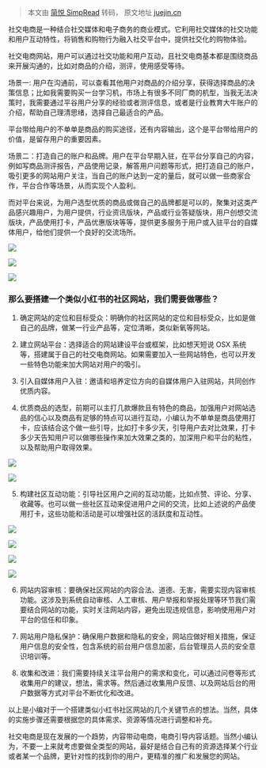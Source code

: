 > 本文由 [简悦 SimpRead](http://ksria.com/simpread/) 转码， 原文地址 [juejin.cn](https://juejin.cn/post/7316202778790936586)

社交电商是一种结合社交媒体和电子商务的商业模式。它利用社交媒体的社交功能和用户互动特性，将销售和购物行为融入社交平台中，提供社交化的购物体验。

社交电商网站，用户可以通过社交功能和用户互动，且社交电商基本都是围绕商品来开展沟通的，比如对商品的介绍，测评，使用感受等待。

场景一: 用户在沟通前，可以查看其他用户对商品的介绍分享，获得选择商品的决策信息；比如我需要购买一台学习机，市场上有很多不同厂商的机型，当我无法决策时，我需要通过平谷用户分享的经验或者测评信息，或者是行业教育大牛账户的介绍，帮助自己理清思绪，选择自己最适合的产品。

平台带给用户的不单单是商品的购买途径，还有内容输出，这个是平台带给用户的价值，是留存用户的重要因素。

场景二：打造自己的账户和品牌。用户在平台早期入驻，在平台分享自己的内容，例如写商品测评报告，产品使用记录，解答用户问题等形式，把打造自己的账户，吸引更多的网站用户关注，当自己的账户达到一定的量后，就可以做一些商家合作，平台合作等场景，从而实现个人盈利。

而对平台来说，为用户选型优质的商品或做自己的品牌都是可以的，聚集对这类产品感兴趣用户，为用户提供，行业资讯版块，产品或行业答疑版块，用户创想交流版块，产品使用打卡，产品优惠版块等等，提供更多服务于用户或入驻平台的自媒体用户，给他们提供一个良好的交流场所。

![](https://p3-juejin.byteimg.com/tos-cn-i-k3u1fbpfcp/3afcdb1f2b9b4960b63a412d544203b9~tplv-k3u1fbpfcp-jj-mark:3024:0:0:0:q75.awebp#?w=720&h=1588&s=70140&e=webp&b=f9f8f8)

![](https://p3-juejin.byteimg.com/tos-cn-i-k3u1fbpfcp/a9ccc20d3f374cfdb96b701bfa172744~tplv-k3u1fbpfcp-jj-mark:3024:0:0:0:q75.awebp#?w=720&h=1588&s=65214&e=webp&b=f9f8f8)

![](https://p3-juejin.byteimg.com/tos-cn-i-k3u1fbpfcp/03884a960a6345f89d35b34b9e24c342~tplv-k3u1fbpfcp-jj-mark:3024:0:0:0:q75.awebp#?w=389&h=826&s=33506&e=webp&b=fcf9f9)

### 那么要搭建一个类似小红书的社区网站，我们需要做哪些？

1. 确定网站的定位和目标受众：明确你的社区网站的定位和目标受众，比如是做自己的品牌，做某一行业产品等，定位清晰，类似新氧等网站。

2. 建立网站平台：选择适合的网站建设平台或框架，比如想天短说 OSX 系统等，搭建属于自己的社交电商网站。如果需要加入一些网站特色，也可以开发一些特色功能来加大网站对用户的吸引。

3. 引入自媒体用户入驻：邀请和培养定位方向的自媒体用户入驻网站，共同创作优质内容。

4. 优质商品的选型，前期可以主打几款爆款且有特色的商品，加强用户对网站选品的信心以及商品有足够的特点可以进行互动，小编认为不单单是商品使用打卡，应该结合这个做一些引导，比如打卡多少天，引导用户去对比效果，打卡多少天告知用户可以做哪些操作来加大效果之类的，加深用户和平台的粘性，以及帮助用户取得效果。

![](https://p3-juejin.byteimg.com/tos-cn-i-k3u1fbpfcp/19f9765d1ecd4996b4a8b496435fc899~tplv-k3u1fbpfcp-jj-mark:3024:0:0:0:q75.awebp#?w=720&h=241&s=17684&e=webp&b=fbf9f9)

![](https://p3-juejin.byteimg.com/tos-cn-i-k3u1fbpfcp/f9411347f47c4dfda585da43f76ef8ea~tplv-k3u1fbpfcp-jj-mark:3024:0:0:0:q75.awebp#?w=720&h=241&s=9552&e=webp&b=fdfcfc)

5. 构建社区互动功能：引导社区用户之间的互动功能，比如点赞、评论、分享、收藏等。也可以做一些社区互动来促进用户之间的交流，比如上述说的产品使用打卡，这些功能和活动是可以增强社区的活跃度和互动性。

![](https://p3-juejin.byteimg.com/tos-cn-i-k3u1fbpfcp/d7d1558805c2475fa277fe90848d4b53~tplv-k3u1fbpfcp-jj-mark:3024:0:0:0:q75.awebp#?w=720&h=1588&s=42768&e=webp&b=f5efed)

![](https://p3-juejin.byteimg.com/tos-cn-i-k3u1fbpfcp/b6e4adab04a44c7181adae0d94fc1328~tplv-k3u1fbpfcp-jj-mark:3024:0:0:0:q75.awebp#?w=720&h=1588&s=70160&e=webp&b=fafafa)

![](https://p3-juejin.byteimg.com/tos-cn-i-k3u1fbpfcp/a1779d3062d24d3183b46a21222d5a5a~tplv-k3u1fbpfcp-jj-mark:3024:0:0:0:q75.awebp#?w=720&h=1588&s=52670&e=webp&b=fbfbfb)

![](https://p3-juejin.byteimg.com/tos-cn-i-k3u1fbpfcp/fc23c3d7599b47efbcb5dd4e140a1cb0~tplv-k3u1fbpfcp-jj-mark:3024:0:0:0:q75.awebp#?w=720&h=1588&s=75396&e=webp&b=f1eeed)

6. 网站内容审核：要确保社区网站的内容合法、道德、无害，需要实现内容审核功能。这涉及到系统自动审核、人工审核、用户举报和举报处理等环节我们需要结合网站的功能，实时关注网站内容，避免出现违规信息，影响使用用户对平台的信任和印象。

7. 网站用户隐私保护：确保用户数据和隐私的安全，网站应做好相关措施，保证用户信息的安全性，包含系统的前台用户信息加密，后台管理员人员的安全意识培训等。

8. 收集和改进：我们需要持续关注平台用户的需求和变化，可以通过问卷等形式收集用户的建议，想法，需求等。然后通过收集用户反馈、以及网站后台的用户数据等方式对平台不断优化和改进。

以上是小编对于一个搭建类似小红书社区网站的几个关键节点的想法。当然，具体的实施步骤还需要根据您的具体需求、资源等情况进行调整和补充。

社交电商是现在发展的一个趋势，内容带动电商，电商引导内容话题。当然小编认为，不要一上来就考虑要做全类型的网站，最好是结合自己有的资源选择某个行业或者某一个品牌，更针对性的找到你的用户，更精准的推广和发展您的网站。